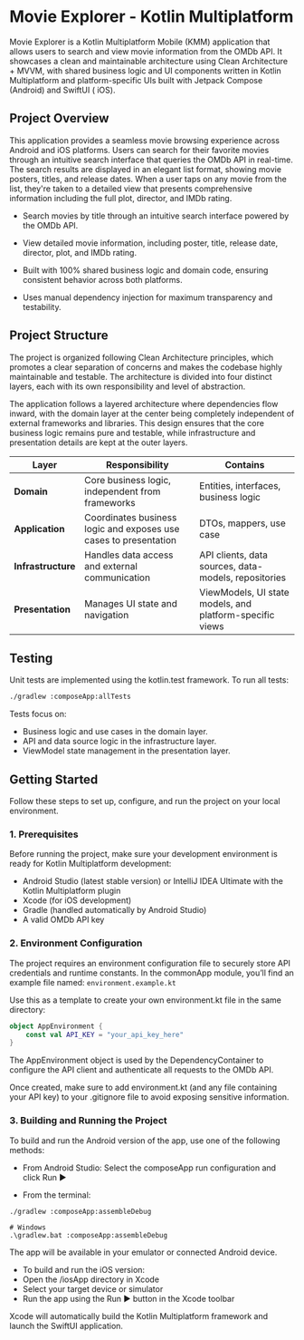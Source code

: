 # Movie Explorer - Kotlin Multiplatform

Movie Explorer is a Kotlin Multiplatform Mobile (KMM) application that allows users to search and view movie information
from the OMDb API.
It showcases a clean and maintainable architecture using Clean Architecture + MVVM, with shared business logic and UI
components written in Kotlin Multiplatform and platform-specific UIs built with Jetpack Compose (Android) and SwiftUI (
iOS).

## Project Overview

This application provides a seamless movie browsing experience across Android and iOS platforms. Users can search for
their favorite movies through an intuitive search interface that queries the OMDb API in real-time. The search results
are displayed in an elegant list format, showing movie posters, titles, and release dates. When a user taps on any movie
from the list, they're taken to a detailed view that presents comprehensive information including the full plot,
director, and IMDb rating.

- Search movies by title through an intuitive search interface powered by the OMDb API.

- View detailed movie information, including poster, title, release date, director, plot, and IMDb rating.

- Built with 100% shared business logic and domain code, ensuring consistent behavior across both platforms.

- Uses manual dependency injection for maximum transparency and testability.

## Project Structure

The project is organized following Clean Architecture principles, which promotes a clear separation of concerns and
makes the codebase highly maintainable and testable. The architecture is divided into four distinct layers, each with
its own responsibility and level of abstraction.

The application follows a layered architecture where dependencies flow inward, with the domain layer at the center being
completely independent of external frameworks and libraries. This design ensures that the core business logic remains
pure and testable, while infrastructure and presentation details are kept at the outer layers.

| Layer              | Responsibility                                                   | Contains                                                 |
|--------------------|------------------------------------------------------------------|----------------------------------------------------------|
| **Domain**         | Core business logic, independent from frameworks                 | Entities, interfaces,  business logic                    |
| **Application**    | Coordinates business logic and exposes use cases to presentation | DTOs, mappers, use case                                  |
| **Infrastructure** | Handles data access and external communication                   | API clients, data sources, data-models, repositories     |
| **Presentation**   | Manages UI state and navigation                                  | ViewModels, UI state models, and platform-specific views |

## Testing

Unit tests are implemented using the kotlin.test framework.
To run all tests:

```bash
./gradlew :composeApp:allTests
```

Tests focus on:

- Business logic and use cases in the domain layer.
- API and data source logic in the infrastructure layer.
- ViewModel state management in the presentation layer.

## Getting Started

Follow these steps to set up, configure, and run the project on your local environment.

### 1. Prerequisites

Before running the project, make sure your development environment is ready for Kotlin Multiplatform development:

- Android Studio (latest stable version) or IntelliJ IDEA Ultimate with the Kotlin Multiplatform plugin
- Xcode (for iOS development)
- Gradle (handled automatically by Android Studio)
- A valid OMDb API key

### 2. Environment Configuration

The project requires an environment configuration file to securely store API credentials and runtime constants.
In the commonApp module, you’ll find an example file named: `environment.example.kt`

Use this as a template to create your own environment.kt file in the same directory:

```kt
object AppEnvironment {
    const val API_KEY = "your_api_key_here"
}
```

The AppEnvironment object is used by the DependencyContainer to configure the API client and authenticate all requests
to the OMDb API.

Once created, make sure to add environment.kt (and any file containing your API key) to your .gitignore file to avoid
exposing sensitive information.

### 3. Building and Running the Project

To build and run the Android version of the app, use one of the following methods:

- From Android Studio:
  Select the composeApp run configuration and click Run ▶️

- From the terminal:

```# macOS / Linux
./gradlew :composeApp:assembleDebug

# Windows
.\gradlew.bat :composeApp:assembleDebug
```

The app will be available in your emulator or connected Android device.

- To build and run the iOS version:
- Open the /iosApp directory in Xcode
- Select your target device or simulator
- Run the app using the Run ▶️ button in the Xcode toolbar

Xcode will automatically build the Kotlin Multiplatform framework and launch the SwiftUI application.


